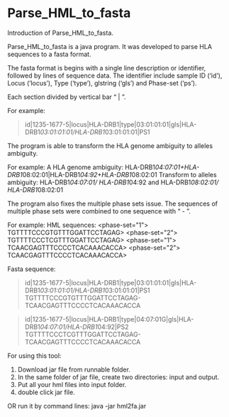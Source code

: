 # Parse_HML_to_fasta
Introduction of Parse_HML_to_fasta.


Parse_HML_to_fasta is a java program. It was developed to parse HLA sequences to a fasta format.

The fasta format is begins with a single line description or identifier, followed by lines of sequence data.
The identifier include sample ID (‘id’), Locus (‘locus’), Type (‘type’), glstring (‘gls’) and Phase-set (‘ps’). 

Each section divided by vertical bar “ | ”.

For example: 
>id|1235-1677-5|locus|HLA-DRB1|type|03:01:01:01|gls|HLA-DRB1*03:01:01:01/HLA-DRB1*03:01:01:01|PS1

The program is able to transform the HLA genome ambiguity to alleles ambiguity.

For example:
A HLA genome ambiguity:
HLA-DRB1*04:07:01+HLA-DRB1*08:02:01|HLA-DRB1*04:92+HLA-DRB1*08:02:01
Transform to alleles ambiguity:
HLA-DRB1*04:07:01/ HLA-DRB1*04:92   and   HLA-DRB1*08:02:01/ HLA-DRB1*08:02:01

The program also fixes the multiple phase sets issue. The sequences of multiple phase sets were combined to one sequence with “ - ”.

For example:
HML sequences:
<phase-set="1">
               <sequence>TGTTTTCCCGTGTTTGGATTCCTAGAG>
<phase-set="2">
               <sequence>TGTTTTCCCTCGTTTGGATTCCTAGAG>
<phase-set="1">
               <sequence>TCAACGAGTTTCCCCTCACAAACACCA>
<phase-set="2">
               <sequence>TCAACGAGTTTCCCCTCACAAACACCA>

Fasta sequence:

>id|1235-1677-5|locus|HLA-DRB1|type|03:01:01:01|gls|HLA-DRB1*03:01:01:01/HLA-DRB1*03:01:01:01|PS1
TGTTTTCCCGTGTTTGGATTCCTAGAG-TCAACGAGTTTCCCCTCACAAACACCA

>id|1235-1677-5|locus|HLA-DRB1|type|04:07:01G|gls|HLA-DRB1*04:07:01/HLA-DRB1*04:92|PS2
TGTTTTCCCTCGTTTGGATTCCTAGAG-TCAACGAGTTTCCCCTCACAAACACCA

For using this tool:
1. Download jar file from runnable folder.
2. In the same folder of jar file, create two directories: input and output.
3. Put all your hml files into input folder.
4. double click jar file.

OR run it by command lines: java -jar hml2fa.jar

